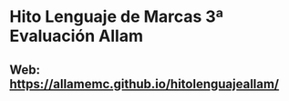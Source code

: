 # Hito Lenguaje de Marcas 3ª Evaluación Allam
## Web: https://allamemc.github.io/hitolenguajeallam/
